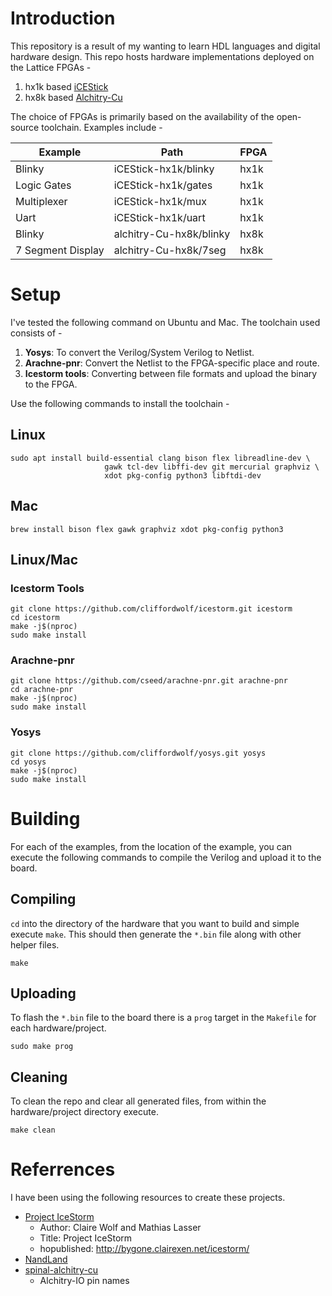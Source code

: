 # Introduction

This repository is a result of my wanting to learn HDL languages and digital hardware design. This repo hosts hardware implementations deployed on the Lattice FPGAs -
1. hx1k based [iCEStick](https://www.latticesemi.com/icestick)
2. hx8k based [Alchitry-Cu](https://github.com/4rzael/spinal-alchitry-cu)

The choice of FPGAs is primarily based on the availability of the open-source toolchain. Examples include -

| Example | Path | FPGA |
| -------- | -------- | -------- |
| Blinky   | iCEStick-hx1k/blinky   | hx1k   |
| Logic Gates   | iCEStick-hx1k/gates   | hx1k   |
|Multiplexer|iCEStick-hx1k/mux|hx1k|
|Uart|iCEStick-hx1k/uart|hx1k|
|Blinky|alchitry-Cu-hx8k/blinky|hx8k|
|7 Segment Display| alchitry-Cu-hx8k/7seg|hx8k|

# Setup

I've tested the following command on Ubuntu and Mac. The toolchain used consists of -
1. **Yosys**: To convert the Verilog/System Verilog to Netlist.
1. **Arachne-pnr**: Convert the Netlist to the FPGA-specific place and route.
1. **Icestorm tools**: Converting between file formats and upload the binary to the FPGA.

Use the following commands to install the toolchain -

## Linux
```
sudo apt install build-essential clang bison flex libreadline-dev \
                     gawk tcl-dev libffi-dev git mercurial graphviz \
                     xdot pkg-config python3 libftdi-dev
```

## Mac

```
brew install bison flex gawk graphviz xdot pkg-config python3
```

## Linux/Mac

### Icestorm Tools
```
git clone https://github.com/cliffordwolf/icestorm.git icestorm
cd icestorm
make -j$(nproc)
sudo make install
```

### Arachne-pnr

```
git clone https://github.com/cseed/arachne-pnr.git arachne-pnr
cd arachne-pnr
make -j$(nproc)
sudo make install
```

### Yosys
```
git clone https://github.com/cliffordwolf/yosys.git yosys
cd yosys
make -j$(nproc)
sudo make install
```

# Building

For each of the examples, from the location of the example, you can execute the following commands to compile the Verilog and upload it to the board.

## Compiling
`cd` into the directory of the hardware that you want to build and simple execute `make`. This should then generate the `*.bin` file along with other helper files.
```
make
```

## Uploading
To flash the `*.bin` file to the board there is a `prog` target in the `Makefile` for each hardware/project.
```
sudo make prog
```

## Cleaning
To clean the repo and clear all generated files, from within the hardware/project directory execute.
```
make clean
```

# Referrences
I have been using the following resources to create these projects.
- [Project IceStorm](http://www.clifford.at/icestorm/)
    - Author: Claire Wolf and Mathias Lasser
    - Title: Project IceStorm
    - hopublished: http://bygone.clairexen.net/icestorm/
- [NandLand](https://www.nandland.com/)
- [spinal-alchitry-cu](https://github.com/4rzael/spinal-alchitry-cu/)
    - Alchitry-IO pin names
